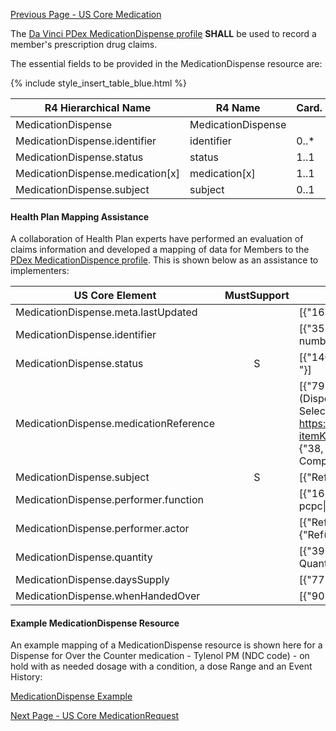 <!-- PDexMedicationDispense.md {% comment %}
*****************************************************************************************
*                            WARNING: DO NOT EDIT THIS FILE                             *
*                                                                                       *
* This file is generated by SUSHI. Any edits you make to this file will be overwritten. *
*                                                                                       *
* To change the contents of this file, edit the original source file at:                *
* ig-data/input/pagecontent/PDexMedicationDispense.md                                   *
*****************************************************************************************
{% endcomment %} -->
[Previous Page - US Core Medication](USCoreMedication.html)

The  [Da Vinci PDex MedicationDispense profile](https://build.fhir.org/ig/HL7/davinci-hrex/StructureDefinition-pdex-medicationdispense.html)  **SHALL** be used to record a member's prescription drug claims.

The essential fields to be provided in the MedicationDispense resource are:

{% include style_insert_table_blue.html %}

| R4 Hierarchical Name             | R4 Name            | Card. | Type                       |
|----------------------------------|--------------------|-------|----------------------------|
| MedicationDispense               | MedicationDispense |       | DomainResource             |
| MedicationDispense.identifier    | identifier         | 0..*  | Identifier                 |
| MedicationDispense.status        | status             | 1..1  | code                       |
| MedicationDispense.medication[x] | medication[x]      | 1..1  |                            |
| MedicationDispense.subject       | subject            | 0..1  | Reference(Patient | Group) |

#### Health Plan Mapping Assistance

A collaboration of Health Plan experts have performed an evaluation of claims information and developed a mapping of  data for Members to the [PDex MedicationDispence profile](https://build.fhir.org/ig/HL7/davinci-hrex/StructureDefinition-pdex-medicationdispense.html). This is shown below as an assistance  to implementers:

| US Core Element                        | MustSupport | CPCDS Element Mapping                                                                                                                                                                                  |
|----------------------------------------|:-------------:|--------------------------------------------------------------------------------------------------------------------------------------------------------------------------------------------------------|
| MedicationDispense.meta.lastUpdated    |             | [{"163":"EOB Last Updated Date"}]                                                                                                                                                                      |
| MedicationDispense.identifier          |             | [{"35":"RX service reference number"}]                                                                                                                                                                 |
| MedicationDispense.status              |      S      | [{"140":"Claim processing status code "}]                                                                                                                                                              |
| MedicationDispense.medicationReference |             | [{"79":"NCPDP field # 408-D8 (Dispensed As Written (DAW)/Product Selection Code) https://ushik.ahrq.gov/ViewItemDetails?itemKey=200387000&system=sdo"}, {"38, 78":"National drug code Compound Code"}] |
| MedicationDispense.subject             |      S      | [{"Ref (1)":"Member id"}                                                                                                                                                                               |
| MedicationDispense.performer.function  |             | [{"165":"Care Team Roile (Value pcpc\|Prescribing)"}]                                                                                                                                                  |
| MedicationDispense.performer.actor     |             | [{"Ref(96,122)":"Provider NPIs"}, {"Ref(169,172)":"Provider Names"}                                                                                                                                    |
| MedicationDispense.quantity            |             | [{"39151":"Quantity dispensed \| Quantity Qualifier Code"}]                                                                                                                                            |
| MedicationDispense.daysSupply          |             | [{"77":"Days supply"}]                                                                                                                                                                                 |
| MedicationDispense.whenHandedOver      |             | [{"90":"Service (from) date"}]                                                                                                                                                                         |


#### Example MedicationDispense Resource

An example mapping of a MedicationDispense resource is shown here for a Dispense for Over the Counter medication - Tylenol PM (NDC code) - on hold with as needed dosage with a condition, a dose Range and an Event History:

[MedicationDispense Example](MedicationDispense-1000001.html)



[Next Page - US Core MedicationRequest](USCoreMedicationRequest.html)
